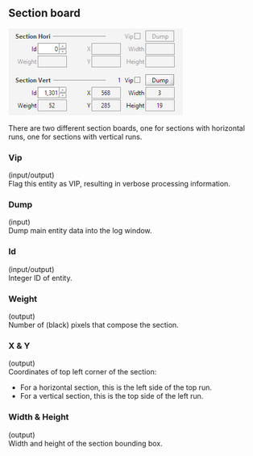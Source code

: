 ## Section board

![](../assets/section_board.png)

There are two different section boards, one for sections with horizontal runs,
one for sections with vertical runs.

### Vip
(input/output)  
Flag this entity as VIP, resulting in verbose processing information.

### Dump
(input)  
Dump main entity data into the log window.

### Id
(input/output)  
Integer ID of entity.

### Weight
(output)  
Number of (black) pixels that compose the section.

### X & Y
(output)  
Coordinates of top left corner of the section:
* For a horizontal section, this is the left side of the top run.
* For a vertical section, this is the top side of the left run.

### Width & Height
(output)  
Width and height of the section bounding box.
